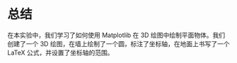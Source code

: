 # 总结

在本实验中，我们学习了如何使用 Matplotlib 在 3D 绘图中绘制平面物体。我们创建了一个 3D 绘图，在墙上绘制了一个圆，标注了坐标轴，在地面上书写了一个 LaTeX 公式，并设置了坐标轴的范围。
